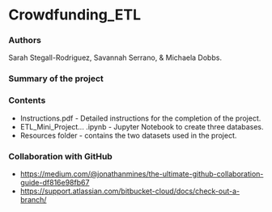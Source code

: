 # Crowdfunding_ETL

### Authors

Sarah Stegall-Rodriguez, Savannah Serrano, & Michaela Dobbs.

### Summary of the project

### Contents

* Instructions.pdf - Detailed instructions for the completion of the project.
* ETL_Mini_Project... .ipynb - Jupyter Notebook to create three databases.
* Resources folder - contains the two datasets used in the project.



### Collaboration with GitHub

* https://medium.com/@jonathanmines/the-ultimate-github-collaboration-guide-df816e98fb67
* https://support.atlassian.com/bitbucket-cloud/docs/check-out-a-branch/
